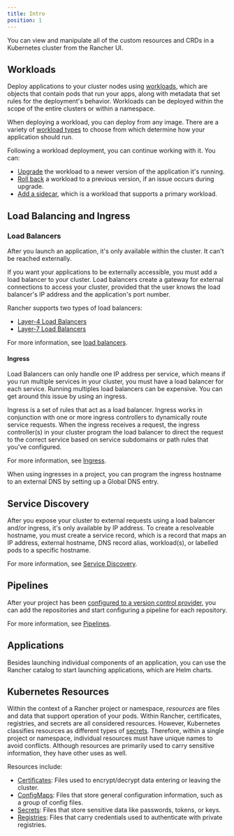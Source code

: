 ```yaml
---
title: Intro
position: 1
---
```

You can view and manipulate all of the custom resources and CRDs in a Kubernetes cluster from the Rancher UI.

## Workloads

Deploy applications to your cluster nodes using [workloads](https://rancher.com/docs/rancher/v2.6/en/k8s-in-rancher/workloads/), which are objects that contain pods that run your apps, along with metadata that set rules for the deployment's behavior. Workloads can be deployed within the scope of the entire clusters or within a namespace.

When deploying a workload, you can deploy from any image. There are a variety of [workload types](https://rancher.com/docs/rancher/v2.6/en/k8s-in-rancher/workloads/#workload-types) to choose from which determine how your application should run.

Following a workload deployment, you can continue working with it. You can:

- [Upgrade](https://rancher.com/docs/rancher/v2.6/en/k8s-in-rancher/workloads/upgrade-workloads) the workload to a newer version of the application it's running.
- [Roll back](https://rancher.com/docs/rancher/v2.6/en/k8s-in-rancher/workloads/rollback-workloads) a workload to a previous version, if an issue occurs during upgrade.
- [Add a sidecar](https://rancher.com/docs/rancher/v2.6/en/k8s-in-rancher/workloads/add-a-sidecar), which is a workload that supports a primary workload.

## Load Balancing and Ingress

### Load Balancers

After you launch an application, it's only available within the cluster. It can't be reached externally.

If you want your applications to be externally accessible, you must add a load balancer to your cluster. Load balancers create a gateway for external connections to access your cluster, provided that the user knows the load balancer's IP address and the application's port number.

Rancher supports two types of load balancers:

- [Layer-4 Load Balancers](https://rancher.com/docs/rancher/v2.6/en/k8s-in-rancher/load-balancers-and-ingress/load-balancers/#layer-4-load-balancer)
- [Layer-7 Load Balancers](https://rancher.com/docs/rancher/v2.6/en/k8s-in-rancher/load-balancers-and-ingress/load-balancers/#layer-7-load-balancer)

For more information, see [load balancers](https://rancher.com/docs/rancher/v2.6/en/k8s-in-rancher/load-balancers-and-ingress/load-balancers).

#### Ingress

Load Balancers can only handle one IP address per service, which means if you run multiple services in your cluster, you must have a load balancer for each service. Running multiples load balancers can be expensive. You can get around this issue by using an ingress.

Ingress is a set of rules that act as a load balancer. Ingress works in conjunction with one or more ingress controllers to dynamically route service requests. When the ingress receives a request, the ingress controller(s) in your cluster program the load balancer to direct the request to the correct service based on service subdomains or path rules that you've configured.

For more information, see [Ingress](https://rancher.com/docs/rancher/v2.6/en/k8s-in-rancher/load-balancers-and-ingress/ingress).

When using ingresses in a project, you can program the ingress hostname to an external DNS by setting up a Global DNS entry.

## Service Discovery

After you expose your cluster to external requests using a load balancer and/or ingress, it's only available by IP address. To create a resolveable hostname, you must create a service record, which is a record that maps an IP address, external hostname, DNS record alias, workload(s), or labelled pods to a specific hostname.

For more information, see [Service Discovery](https://rancher.com/docs/rancher/v2.6/en/k8s-in-rancher/service-discovery).

## Pipelines

After your project has been [configured to a version control provider](https://rancher.com/docs/rancher/v2.6/en/project-admin/pipelines/#1-configure-version-control-providers), you can add the repositories and start configuring a pipeline for each repository.

For more information, see [Pipelines](https://rancher.com/docs/rancher/v2.6/en/pipelines/).

## Applications

Besides launching individual components of an application, you can use the Rancher catalog to start launching applications, which are Helm charts.

## Kubernetes Resources

Within the context of a Rancher project or namespace, _resources_ are files and data that support operation of your pods. Within Rancher, certificates, registries, and secrets are all considered resources. However, Kubernetes classifies resources as different types of [secrets](https://kubernetes.io/docs/concepts/configuration/secret/). Therefore, within a single project or namespace, individual resources must have unique names to avoid conflicts. Although resources are primarily used to carry sensitive information, they have other uses as well.

Resources include:

- [Certificates](https://rancher.com/docs/rancher/v2.6/en/k8s-in-rancher/certificates/): Files used to encrypt/decrypt data entering or leaving the cluster.
- [ConfigMaps](https://rancher.com/docs/rancher/v2.6/en/k8s-in-rancher/configmaps/): Files that store general configuration information, such as a group of config files.
- [Secrets](https://rancher.com/docs/rancher/v2.6/en/k8s-in-rancher/secrets/): Files that store sensitive data like passwords, tokens, or keys.
- [Registries](https://rancher.com/docs/rancher/v2.6/en/k8s-in-rancher/registries/): Files that carry credentials used to authenticate with private registries.
